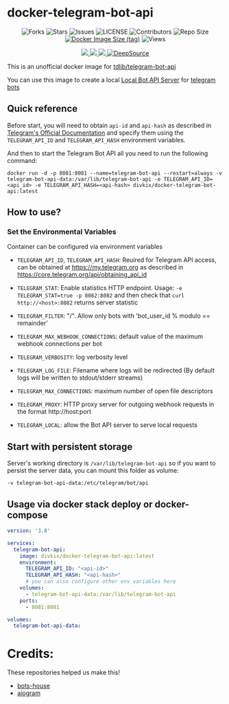 # docker-telegram-bot-api

<p align='center'>
  <img src="https://img.shields.io/github/forks/divkix/docker-telegram-bot-api?style=flat-square" alt="Forks">
  <img src="https://img.shields.io/github/stars/divkix/docker-telegram-bot-api?style=flat-square" alt="Stars">
  <img src="https://img.shields.io/github/issues/divkix/docker-telegram-bot-api?style=flat-square" alt="Issues">
  <img src="https://img.shields.io/github/license/divkix/docker-telegram-bot-api?style=flat-square" alt="LICENSE">
  <img src="https://img.shields.io/github/contributors/divkix/docker-telegram-bot-api?style=flat-square" alt="Contributors">
  <img src="https://img.shields.io/github/repo-size/divkix/docker-telegram-bot-api?style=flat-square" alt="Repo Size">
  <a href="https://hub.docker.com/r/divkix/aliveimage"><img src="https://img.shields.io/docker/image-size/divkix/docker-telegram-bot-api/latest" alt="Docker Image Size (tag)"></a>
  <img src="https://hits.seeyoufarm.com/api/count/incr/badge.svg?url=https://github.com/divkix/docker-telegram-bot-api&amp;title=Profile%20Views" alt="Views">
</p>

<p align='center'>
  <a href="https://www.python.org/" alt="made-with-python"> <img src="https://img.shields.io/badge/Made%20with-Docker-1f425f.svg?style=flat-square&logo=docker&color=blue" /> </a>
  <a href="https://github.com/Divkix/docker-telegram-bot-api" alt="Docker!"> <img src="https://img.shields.io/docker/pulls/divkix/docker-telegram-bot-api.svg" /> </a>
  <a href="https://hub.docker.com/r/divkix/docker-telegram-bot-api" alt="Docker Image Version"> <img src="https://img.shields.io/docker/v/divkix/docker-telegram-bot-api/latest?label=docker%20image%20ver." /> </a>
  <a href="https://deepsource.io/gh/divkix/docker-telegram-bot-api/?ref=repository-badge"><img src="https://static.deepsource.io/deepsource-badge-light-mini.svg" alt="DeepSource"></a>
</p>

This is an unofficial docker image for [tdlib/telegram-bot-api](https://github.com/tdlib/telegram-bot-api)

You can use this image to create a local [Local Bot API Server](https://core.telegram.org/bots/api#using-a-local-bot-api-server) for [telegram bots](https://core.telegram.org/bots)

## Quick reference

Before start, you will need to obtain `api-id` and `api-hash` as described in [Telegram's Official Documentation](https://core.telegram.org/api/obtaining_api_id) and specify them using the `TELEGRAM_API_ID` and `TELEGRAM_API_HASH` environment variables.

And then to start the Telegram Bot API all you need to run the following command:
```
docker run -d -p 8081:8081 --name=telegram-bot-api --restart=always -v telegram-bot-api-data:/var/lib/telegram-bot-api -e TELEGRAM_API_ID=<api_id> -e TELEGRAM_API_HASH=<api-hash> divkix/docker-telegram-bot-api:latest
```

## How to use?
### Set the Environmental Variables

Container can be configured via environment variables

 - `TELEGRAM_API_ID`, `TELEGRAM_API_HASH`: Reuired for Telegram API access, can be obtained at https://my.telegram.org as described in https://core.telegram.org/api/obtaining_api_id

 - `TELEGRAM_STAT`: Enable statistics HTTP endpoint.
Usage: `-e TELEGRAM_STAT=true -p 8082:8082` and then check that `curl http://<host>:8082` returns server statistic

 -  `TELEGRAM_FILTER`: "<remainder>/<modulo>". Allow only bots with 'bot_user_id % modulo == remainder'

 - `TELEGRAM_MAX_WEBHOOK_CONNECTIONS`: default value of the maximum webhook connections per bot

 - `TELEGRAM_VERBOSITY`: log verbosity level

 - `TELEGRAM_LOG_FILE`: Filename where logs will be redirected (By default logs will be written to stdout/stderr streams)

 - `TELEGRAM_MAX_CONNECTIONS`: maximum number of open file descriptors

 - `TELEGRAM_PROXY`: HTTP proxy server for outgoing webhook requests in the format http://host:port

 - `TELEGRAM_LOCAL`: allow the Bot API server to serve local requests


## Start with persistent storage

Server's working directory is `/var/lib/telegram-bot-api` so if you want to persist the server data, you can mount this folder as volume:

```
-v telegram-bot-api-data:/etc/telegram/bot/api
```

## Usage via docker stack deploy or docker-compose

```yaml
version: '3.8'

services:
  telegram-bot-api:
    image: divkix/docker-telegram-bot-api:latest
    environment:
      TELEGRAM_API_ID: "<api-id>"
      TELEGRAM_API_HASH: "<api-hash>"
      # you can also configure other env variables here
    volumes:
      - telegram-bot-api-data:/var/lib/telegram-bot-api
    ports:
      - 8081:8081

volumes:
  telegram-bot-api-data:
```

# Credits:

These repositories helped us make this!

 - [bots-house](https://github.com/bots-house/docker-telegram-bot-api)
 - [aiogram](https://github.com/aiogram/telegram-bot-api)
